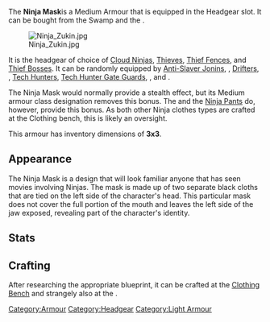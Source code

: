 The **Ninja Mask**is a Medium Armour that is equipped in the Headgear
slot. It can be bought from the Swamp and the [](Shinobi_Thieves.md).

<figure>
<img src="Ninja_Zukin.jpg" title="Ninja_Zukin.jpg" />
<figcaption>Ninja_Zukin.jpg</figcaption>
</figure>

It is the headgear of choice of [Cloud Ninjas](Cloud_Ninja.md "wikilink"),
[Thieves](Thief.md "wikilink"), [Thief Fences](Thief_Fence.md "wikilink"), and
[Thief Bosses](Thief_Boss.md "wikilink"). It can be randomly equipped by
[Anti-Slaver Jonins](Anti-Slaver_Jonin.md "wikilink"), [](City_Hero.md), [Drifters](Drifter.md "wikilink"), [](Hero_Boss.md), [Tech Hunters](Tech_Hunter.md "wikilink"),
[Tech Hunter Gate Guards](Tech_Hunter_Gate_Guard.md "wikilink"), [](Tech_Hunter_Guard.md), and [](Tech_Hunter_Ruins.md).

The Ninja Mask would normally provide a stealth effect, but its Medium
armour class designation removes this bonus. The [](Ninja_Gi.md) and the [Ninja Pants](Ninja_Pants.md "wikilink")
do, however, provide this bonus. As both other Ninja clothes types are
crafted at the Clothing bench, this is likely an oversight.

This armour has inventory dimensions of **3x3**.

## Appearance

The Ninja Mask is a design that will look familiar anyone that has seen
movies involving Ninjas. The mask is made up of two separate black
cloths that are tied on the left side of the character's head. This
particular mask does not cover the full portion of the mouth and leaves
the left side of the jaw exposed, revealing part of the character's
identity.

## Stats

## Crafting

After researching the appropriate blueprint, it can be crafted at the
[Clothing Bench](Clothing_Bench.md "wikilink") and strangely also at the
[](Leather_Armour_Crafting_Bench.md).

[Category:Armour](Category:Armour "wikilink")
[Category:Headgear](Category:Headgear "wikilink") [Category:Light
Armour](Category:Light_Armour "wikilink")
